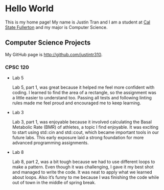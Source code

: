 # Hello World

This is my home page! My name is Justin Tran and I am a student at [Cal State Fullerton](http://www.fullerton.edu/) and my major is Computer Science.

## Computer Science Projects

My GitHub page is http://github.com/justintr310.

### CPSC 120

* Lab 5

    Lab 5, part 1, was great because it helped me feel more confident with coding. I learned to find the area of a rectangle, so the assignment was a little easier to understand too. Passing all tests and following linting rules made me feel proud and encouraged me to keep learning.

* Lab 3

    Lab 3, part 1, was enjoyable because it involved calculating the Basal Metabolic Rate (BMR) of athletes, a topic I find enjoyable. It was exciting to start using std::cin and std::cout, which became important tools in our future labs. This early exposure laid a strong foundation for more advanced programming assignments.

* Lab 8

    Lab 8, part 2, was a bit tough  because we had to use different loops to make a pattern. Even though it was challenging, I gave it my best shot and managed to write the code. It was neat to apply what we learned about loops. Also it’s funny to me because I was finishing the code while out of town in the middle of spring break.